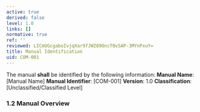 ```yaml
---
active: true
derived: false
level: 1.0
links: []
normative: true
ref: ''
reviewed: LICmUGcgaboIvjqXar9fJWZ89OncT0vSAP-3MYnPxuY=
title: Manual Identification
uid: COM-001
---
```


The manual **shall** be identified by the following information:
**Manual Name**: [Manual Name]
**Manual Identifier**: [COM-001]
**Version**: 1.0
**Classification**: [Unclassified/Classified Level]

### 1.2 Manual Overview